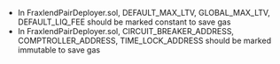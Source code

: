 - In FraxlendPairDeployer.sol, DEFAULT_MAX_LTV, GLOBAL_MAX_LTV, DEFAULT_LIQ_FEE should be marked constant to save gas
- In FraxlendPairDeployer.sol, CIRCUIT_BREAKER_ADDRESS, COMPTROLLER_ADDRESS, TIME_LOCK_ADDRESS should be marked immutable to save gas